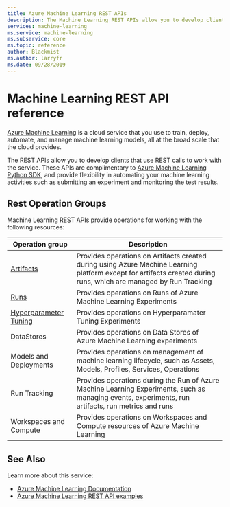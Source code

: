 ```yaml
---
title: Azure Machine Learning REST APIs 
description: The Machine Learning REST APIs allow you to develop clients that use REST calls to work with the service. These APIs are complimentary to Azure ML Python SDK and provide flexibility in automating your machine learning activities such as submitting an experiment and monitoring the test results. 
services: machine-learning
ms.service: machine-learning
ms.subservice: core
ms.topic: reference
author: Blackmist
ms.author: larryfr
ms.date: 09/28/2019
---
```


# Machine Learning REST API reference

[Azure Machine Learning](https://docs.microsoft.com/azure/machine-learning/) is a cloud service that you use to train, deploy, automate, and manage machine learning models, all at the broad scale that the cloud provides.

The REST APIs allow you to develop clients that use REST calls to work with the service. These APIs are complimentary to [Azure Machine Learning Python SDK](https://docs.microsoft.com/python/api/overview/azure/ml/intro?view=azure-ml-py), and provide flexibility in automating your machine learning activities such as submitting an experiment and monitoring the test results. 

## Rest Operation Groups

Machine Learning REST APIs provide operations for working with the following resources:

| Operation group | Description                                                        |
|-----------------|--------------------------------------------------------------------|
| [Artifacts](https://docs.microsoft.com/rest/api/azureml/artifacts) | Provides operations on Artifacts created during using Azure Machine Learning platform except for artifacts created during runs, which are managed by Run Tracking|
| [Runs](https://docs.microsoft.com/rest/api/azureml/runs) | Provides operations on Runs of Azure Machine Learning Experiments |
| [Hyperparameter Tuning](https://docs.microsoft.com/rest/api/azureml/hyperparametertuning) | Provides operations on Hyperparamater Tuning Experiments |
| DataStores | Provides operations on Data Stores of Azure Machine Learning experiments |
| Models and Deployments | Provides operations on management of machine learning lifecycle, such as Assets, Models, Profiles, Services, Operations |
| Run Tracking | Provides operations during the Run of Azure Machine Learning Experiments, such as managing events, experiments, run artifacts, run metrics and runs |
| Workspaces and Compute | Provides operations on Workspaces and Compute resources of Azure Machine Learning|

## See Also

Learn more about this service:
* [Azure Machine Learning Documentation](https://docs.microsoft.com/azure/machine-learning/)
* [Azure Machine Learning REST API examples](https://github.com/microsoft/MLOps/tree/master/examples/AzureML-REST-API)

